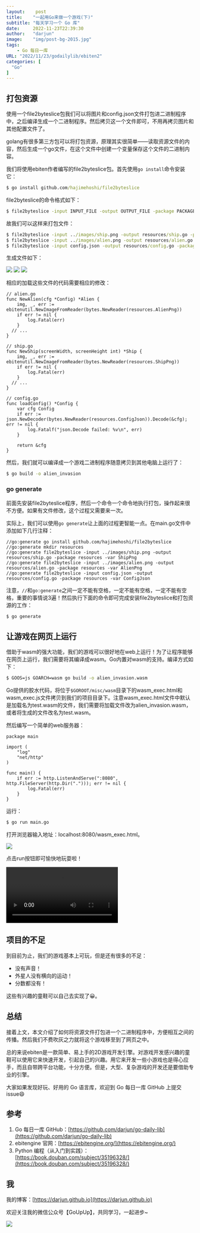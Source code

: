 ```yaml
---
layout:    post
title:    "一起用Go来做一个游戏(下)"
subtitle: "每天学习一个 Go 库"
date:     2022-11-23T22:39:30
author:   "darjun"
image:    "img/post-bg-2015.jpg"
tags:
    - Go 每日一库
URL: "2022/11/23/godailylib/ebiten2"
categories: [
  "Go"
]
---
```


## 打包资源

使用一个file2byteslice包我们可以将图片和config.json文件打包进二进制程序中，之后编译生成一个二进制程序。然后拷贝这一个文件即可，不用再拷贝图片和其他配置文件了。

golang有很多第三方包可以将打包资源，原理其实很简单——读取资源文件的内容，然后生成一个go文件，在这个文件中创建一个变量保存这个文件的二进制内容。

我们将使用ebiten作者编写的file2byteslice包。首先使用`go install`命令安装它：

```cmd
$ go install github.com/hajimehoshi/file2byteslice
```

file2byteslice的命令格式如下：

```cmd
$ file2byteslice -input INPUT_FILE -output OUTPUT_FILE -package PACKAGE_NAME -var VARIABLE_NAME
```

故我们可以这样来打包文件：

```cmd
$ file2byteslice -input ../images/ship.png -output resources/ship.go -package resources -var ShipPng
$ file2byteslice -input ../images/alien.png -output resources/alien.go -package resources -var AlienPng
$ file2byteslice -input config.json -output resources/config.go -package resources -var ConfigJson
```

生成文件如下：

![](/img/in-post/godailylib/ebiten22.png#center)
![](/img/in-post/godailylib/ebiten23.png#center)
![](/img/in-post/godailylib/ebiten24.png#center)

相应的加载这些文件的代码需要相应的修改：

```golang
// alien.go
func NewAlien(cfg *Config) *Alien {
	img, _, err := ebitenutil.NewImageFromReader(bytes.NewReader(resources.AlienPng))
	if err != nil {
		log.Fatal(err)
	}
  // ...
}
```

```golang
// ship.go
func NewShip(screenWidth, screenHeight int) *Ship {
	img, _, err := ebitenutil.NewImageFromReader(bytes.NewReader(resources.ShipPng))
	if err != nil {
		log.Fatal(err)
	}
  // ...
}
```

```golang
// config.go
func loadConfig() *Config {
	var cfg Config
	if err := json.NewDecoder(bytes.NewReader(resources.ConfigJson)).Decode(&cfg); err != nil {
		log.Fatalf("json.Decode failed: %v\n", err)
	}

	return &cfg
}
```

然后，我们就可以编译成一个游戏二进制程序随意拷贝到其他电脑上运行了：

```cmd
$ go build -o alien_invasion
```

### go generate

前面先安装file2byteslice程序，然后一个命令一个命令地执行打包，操作起来很不方便。如果有文件修改，这个过程又需要来一次。

实际上，我们可以使用`go generate`让上面的过程更智能一点。在main.go文件中添加如下几行注释：

```golang
//go:generate go install github.com/hajimehoshi/file2byteslice
//go:generate mkdir resources
//go:generate file2byteslice -input ../images/ship.png -output resources/ship.go -package resources -var ShipPng
//go:generate file2byteslice -input ../images/alien.png -output resources/alien.go -package resources -var AlienPng
//go:generate file2byteslice -input config.json -output resources/config.go -package resources -var ConfigJson
```

注意，`//`和`go:generate`之间一定不能有空格，一定不能有空格，一定不能有空格，重要的事情说3遍！然后执行下面的命令即可完成安装file2byteslice和打包资源的工作：

```cmd
$ go generate
```

## 让游戏在网页上运行

借助于wasm的强大功能，我们的游戏可以很好地在web上运行！为了让程序能够在网页上运行，我们需要将其编译成wasm。Go内置对wasm的支持。编译方式如下：

```cmd
$ GOOS=js GOARCH=wasm go build -o alien_invasion.wasm
```

Go提供的胶水代码，将位于`$GOROOT/misc/wasm`目录下的wasm_exec.html和wasm_exec.js文件拷贝到我们的项目目录下。注意wasm_exec.html文件中默认是加载名为test.wasm的文件，我们需要将加载文件改为alien_invasion.wasm，或者将生成的文件改名为test.wasm。

然后编写一个简单的web服务器：

```golang
package main

import (
	"log"
	"net/http"
)

func main() {
	if err := http.ListenAndServe(":8080", http.FileServer(http.Dir("."))); err != nil {
		log.Fatal(err)
	}
}
```

运行：

```cmd
$ go run main.go
```

打开浏览器输入地址：localhost:8080/wasm_exec.html。

![](/img/in-post/godailylib/ebiten25.png#center)

点击run按钮即可愉快地玩耍啦！

![](/img/in-post/godailylib/ebiten26.mp4#center)

## 项目的不足

到目前为止，我们的游戏基本上可玩，但是还有很多的不足：
* 没有声音！
* 外星人没有横向的运动！
* 分数都没有！

这些有兴趣的童鞋可以自己去实现了😀。

## 总结

接着上文，本文介绍了如何将资源文件打包进一个二进制程序中，方便相互之间的传播。然后我们不费吹灰之力就将这个游戏移至到了网页之中。

总的来说ebiten是一款简单、易上手的2D游戏开发引擎。对游戏开发感兴趣的童鞋可以使用它来快速开发，引起自己的兴趣。用它来开发一些小游戏也是得心应手，而且自带跨平台功能，十分方便。但是，大型、复杂游戏的开发还是要借助专业的引擎。

大家如果发现好玩、好用的 Go 语言库，欢迎到 Go 每日一库 GitHub 上提交 issue😄

## 参考

1. Go 每日一库 GitHub：[https://github.com/darjun/go-daily-lib](https://github.com/darjun/go-daily-lib)
2. ebitengine 官网：[https://ebitengine.org/](https://ebitengine.org/)
3. Python 编程（从入门到实践）：[https://book.douban.com/subject/35196328/](https://book.douban.com/subject/35196328/)

## 我

我的博客：[https://darjun.github.io](https://darjun.github.io)

欢迎关注我的微信公众号【GoUpUp】，共同学习，一起进步~

![](/img/wxsearch.png#center)
